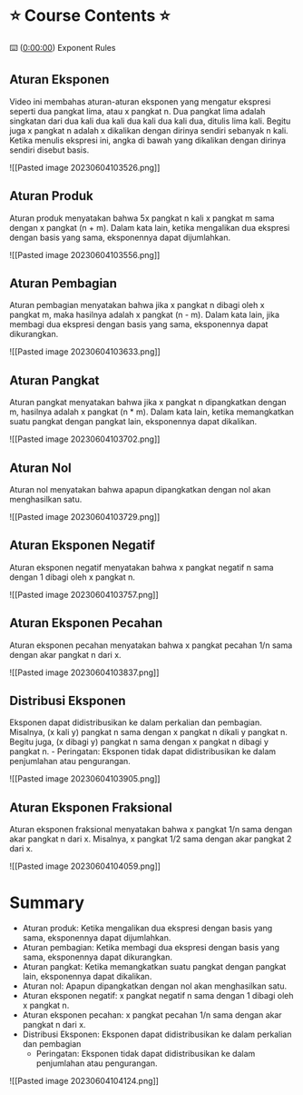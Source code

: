# ⭐️ Course Contents ⭐️ 

⌨️ ([0:00:00](https://www.youtube.com/watch?v=LwCRRUa8yTU&list=PLUcC-GwJC7M4bq1J4_jSLOjg3jmbD7sp2&index=46&t=0s)) Exponent Rules

## Aturan Eksponen

Video ini membahas aturan-aturan eksponen yang mengatur ekspresi seperti dua pangkat lima, atau x pangkat n. Dua pangkat lima adalah singkatan dari dua kali dua kali dua kali dua kali dua, ditulis lima kali. Begitu juga x pangkat n adalah x dikalikan dengan dirinya sendiri sebanyak n kali. Ketika menulis ekspresi ini, angka di bawah yang dikalikan dengan dirinya sendiri disebut basis.

![[Pasted image 20230604103526.png]]

## Aturan Produk

Aturan produk menyatakan bahwa 5x pangkat n kali x pangkat m sama dengan x pangkat (n + m). Dalam kata lain, ketika mengalikan dua ekspresi dengan basis yang sama, eksponennya dapat dijumlahkan.

![[Pasted image 20230604103556.png]]

## Aturan Pembagian

Aturan pembagian menyatakan bahwa jika x pangkat n dibagi oleh x pangkat m, maka hasilnya adalah x pangkat (n - m). Dalam kata lain, jika membagi dua ekspresi dengan basis yang sama, eksponennya dapat dikurangkan.

![[Pasted image 20230604103633.png]]

## Aturan Pangkat

Aturan pangkat menyatakan bahwa jika x pangkat n dipangkatkan dengan m, hasilnya adalah x pangkat (n * m). Dalam kata lain, ketika memangkatkan suatu pangkat dengan pangkat lain, eksponennya dapat dikalikan.

![[Pasted image 20230604103702.png]]

## Aturan Nol

Aturan nol menyatakan bahwa apapun dipangkatkan dengan nol akan menghasilkan satu.

![[Pasted image 20230604103729.png]]

## Aturan Eksponen Negatif

Aturan eksponen negatif menyatakan bahwa x pangkat negatif n sama dengan 1 dibagi oleh x pangkat n.

![[Pasted image 20230604103757.png]]

## Aturan Eksponen Pecahan

Aturan eksponen pecahan menyatakan bahwa x pangkat pecahan 1/n sama dengan akar pangkat n dari x.

![[Pasted image 20230604103837.png]]

## Distribusi Eksponen

Eksponen dapat didistribusikan ke dalam perkalian dan pembagian. Misalnya, (x kali y) pangkat n sama dengan x pangkat n dikali y pangkat n. Begitu juga, (x dibagi y) pangkat n sama dengan x pangkat n dibagi y pangkat n.
	- Peringatan: Eksponen tidak dapat didistribusikan ke dalam penjumlahan atau pengurangan.

![[Pasted image 20230604103905.png]]

## Aturan Eksponen Fraksional

Aturan eksponen fraksional menyatakan bahwa x pangkat 1/n sama dengan akar pangkat n dari x. Misalnya, x pangkat 1/2 sama dengan akar pangkat 2 dari x.

![[Pasted image 20230604104059.png]]

# Summary

- Aturan produk: Ketika mengalikan dua ekspresi dengan basis yang sama, eksponennya dapat dijumlahkan.
- Aturan pembagian: Ketika membagi dua ekspresi dengan basis yang sama, eksponennya dapat dikurangkan.
- Aturan pangkat: Ketika memangkatkan suatu pangkat dengan pangkat lain, eksponennya dapat dikalikan.
- Aturan nol: Apapun dipangkatkan dengan nol akan menghasilkan satu.
- Aturan eksponen negatif: x pangkat negatif n sama dengan 1 dibagi oleh x pangkat n.
- Aturan eksponen pecahan: x pangkat pecahan 1/n sama dengan akar pangkat n dari x.
- Distribusi Eksponen: Eksponen dapat didistribusikan ke dalam perkalian dan pembagian
	- Peringatan: Eksponen tidak dapat didistribusikan ke dalam penjumlahan atau pengurangan.

![[Pasted image 20230604104124.png]]